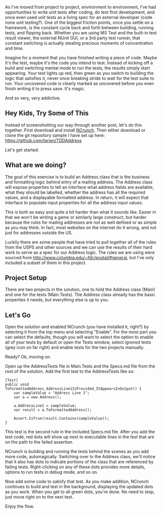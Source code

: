 As I've moved from project to project, environment to environment, I've had opportunities to write unit tests after coding, do test first development, and once even used unit tests as a living spec for an external developer (code none unit testing?). One of the biggest friction points, once you settle on a framework, is the constant cycle back and forth between building, running tests, and flipping back. Whether you are using MS Test and the built-in test result viewer, the external NUnit GUI, or a 3rd party test runner, that constant switching is actually stealing precious moments of concentration and time.

Imagine for a moment that you have finished writing a piece of code. Maybe it's the test, maybe it's the code you intend to test. Instead of kicking off a build and switching mental mode to run the tests, the results simply start appearing. Your test lights up red, then green as you switch to building the logic that satisfies it, never once breaking stride to wait for the test suite to run. Your uncovered code is clearly marked as uncovered before you even finish writing it to press save. It's magic.

And so very, very addictive.

Hey Kids, Try Some of This
-----------------------------

Instead of screenshotting our way through another post, let's do this together. First download and install [NCrunch](http://www.ncrunch.net/). Then either download or clone the git repository sample I have set up here: https://github.com/tarwn/TDDAddress

Let's get started.

What are we doing?
-----------------------------

The goal of this exercise is to build an Address class that is the business and formatting logic behind entry of a mailing address. The Address class will expose properties to tell an interface what address fields are available, what they should be labelled, whether the address has all the required values, and a displayable formatted address. In return, it will expect that interface to populate input properties for all the address input values. 

This is both as easy and quite a bit harder than what it sounds like. Easier in that we won't be writing a game or similarly large construct, but harder because the rules for mailing addresses are not as well defined or as simple as you may think. In fact, most websites on the internet do it wrong, and not just for addresses outside the US. 

Luckily there are some people that have tried to pull together all of the rules from the USPS and other sources and we can use the results of their hard work to serve as a spec for our Address logic. The rules we are using were sourced from http://www.columbia.edu/~fdc/postal/#general, but I've only included a subset of them in this project.

Project Setup
-----------------------------

There are two projects in the solution, one to hold the Address class (Main) and one for the tests (Main.Tests). The Address class already has the basic properties it needs, but everything else is up to you.

Let's Go
------------------------------

Open the solution and enabled NCrunch (you have installed it, right?) by selecting it from the top menu and selecting "Enable". For the most part you can select the defaults, though you will want to select the option to enable all of your tests by default or open the Tests window, select ignored tests (grey icon on far right) and enable tests for the two projects manually.

Ready? Ok, moving on.

Open up the AddressTests file in Main.Tests and the Specs.md file from the root of the solution. Add the first test to the AddressTests like so:

	[Test]
	public void ToFormattedAddress_AddressLine1IsProvided_ItAppearsInOutput() {
		var sampleValue = "Address Line 1";
		var a = new Address();

		a.AddressLine1 = sampleValue;
		var result = a.ToFormattedAddress();

		Assert.IsTrue(result.Contains(sampleValue));
	}

This test is the second rule in the included Specs.md file. After you add the test code, red dots will show up next to executable lines in the test that are on the path to the failed assertion. 

NCrunch is building and running the tests behind the scenes as you add more code, automagically. Switching over to the Address class, we'll notice that it also has dots to indicate portions of the class that are referenced by failing tests. Right-clicking on any of these dots provides more details, options to run tests in debug mode, and so on.

Now add some code to satisfy that test. As you make addition, NCrunch continues to build and test in the background, displaying the updated dots as you work. When you get to all green dots, you're done. No need to stop, just move right on to the next test.

Enjoy the flow.